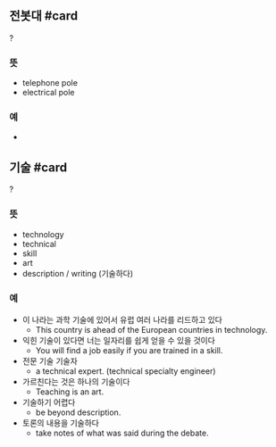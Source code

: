 ## 전봇대 #card
?
### 뜻
- telephone pole
- electrical pole
### 예
-
<!--SR:!2025-01-10,12,230-->

## 기술 #card
?
### 뜻
- technology
- technical
- skill
- art
- description / writing (기술하다)
### 예
- 이 나라는 과학 기술에 있어서 유럽 여러 나라를 리드하고 있다
	- This country is ahead of the European countries in technology.
- 익힌 기술이 있다면 너는 일자리를 쉽게 얻을 수 있을 것이다
	- You will find a job easily if you are trained in a skill.
- 전문 기술 기술자
	- a technical expert. (technical specialty engineer)
- 가르친다는 것은 하나의 기술이다
	- Teaching is an art.
- 기술하기 어렵다
	- be beyond description.
- 토론의 내용을 기술하다
	- take notes of what was said during the debate.
<!--SR:!2024-12-30,9,250-->

